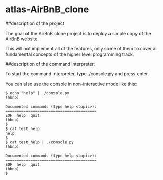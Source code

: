 # atlas-AirBnB_clone
##description of the project

The goal of the AirBnB clone project is to deploy a simple copy of the AirBnB website.

This will not implement all of the features, only some of them to cover all fundamental concepts of the higher level programming track.

##description of the command interpreter:

To start the command interpreter, type ./console.py and press enter.

You can also use the console in non-interactive mode like this:

```
$ echo "help" | ./console.py
(hbnb)

Documented commands (type help <topic>):
========================================
EOF  help  quit
(hbnb) 
$
$ cat test_help
help
$
$ cat test_help | ./console.py
(hbnb)

Documented commands (type help <topic>):
========================================
EOF  help  quit
(hbnb) 
$
```

